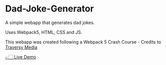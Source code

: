 # Dad-Joke-Generator
<p>A simple webapp that generates dad jokes.</p>
<p>Uses Webpack5, HTML, CSS and JS.</p>
<p>This webapp was created following a Webpack 5 Crash Course - Credits to <a href="https://www.youtube.com/watch?v=IZGNcSuwBZs">Traversy Media</a></p>
<a href="https://dadjokessgenerator.netlify.app/">👉🏻 Live Demo</a>
